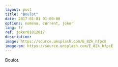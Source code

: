 ```yaml
---
layout: post
title: "Boulot"
date: 2017-01-01 01:00:00
options: nomenu, current, joker
lang: fr
ref: joker01012017
description: 
image: https://source.unsplash.com/E_8Zk_hfpcE 
image-sm: https://source.unsplash.com/E_8Zk_hfpcE
---
```

Boulot.
